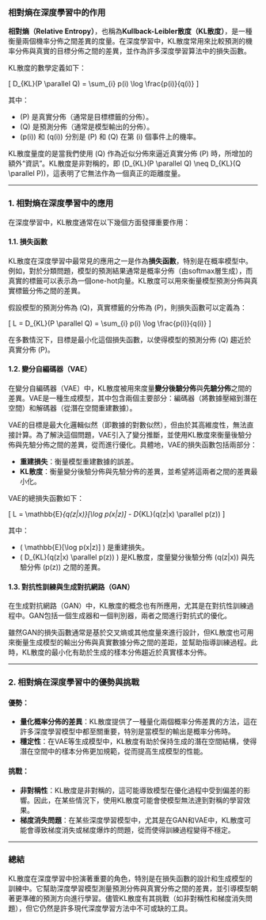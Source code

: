 ### 相對熵在深度學習中的作用

**相對熵（Relative Entropy）**，也稱為**Kullback-Leibler散度（KL散度）**，是一種衡量兩個機率分佈之間差異的度量。在深度學習中，KL散度常用來比較預測的機率分佈與真實的目標分佈之間的差異，並作為許多深度學習算法中的損失函數。

KL散度的數學定義如下：

\[
D_{KL}(P \parallel Q) = \sum_{i} p(i) \log \frac{p(i)}{q(i)}
\]

其中：
- \(P\) 是真實分佈（通常是目標標籤的分佈）。
- \(Q\) 是預測分佈（通常是模型輸出的分佈）。
- \(p(i)\) 和 \(q(i)\) 分別是 \(P\) 和 \(Q\) 在第 \(i\) 個事件上的機率。

KL散度量度的是當我們使用 \(Q\) 作為近似分佈來逼近真實分佈 \(P\) 時，所增加的額外“資訊”。KL散度是非對稱的，即 \(D_{KL}(P \parallel Q) \neq D_{KL}(Q \parallel P)\)，這表明了它無法作為一個真正的距離度量。

---

### **1. 相對熵在深度學習中的應用**

在深度學習中，KL散度通常在以下幾個方面發揮重要作用：

#### **1.1. 損失函數**

KL散度在深度學習中最常見的應用之一是作為**損失函數**，特別是在概率模型中。例如，對於分類問題，模型的預測結果通常是概率分佈（由softmax層生成），而真實的標籤可以表示為一個one-hot向量。KL散度可以用來衡量模型預測分佈與真實標籤分佈之間的差異。

假設模型的預測分佈為 \(Q\)，真實標籤的分佈為 \(P\)，則損失函數可以定義為：

\[
L = D_{KL}(P \parallel Q) = \sum_{i} p(i) \log \frac{p(i)}{q(i)}
\]

在多數情況下，目標是最小化這個損失函數，以使得模型的預測分佈 \(Q\) 趨近於真實分佈 \(P\)。

#### **1.2. 變分自編碼器（VAE）**

在變分自編碼器（VAE）中，KL散度被用來度量**變分後驗分佈**與**先驗分佈**之間的差異。VAE是一種生成模型，其中包含兩個主要部分：編碼器（將數據壓縮到潛在空間）和解碼器（從潛在空間重建數據）。

VAE的目標是最大化邏輯似然（即數據的對數似然），但由於其高維度性，無法直接計算。為了解決這個問題，VAE引入了變分推斷，並使用KL散度來衡量後驗分佈與先驗分佈之間的差異，從而進行優化。具體地，VAE的損失函數包括兩部分：
- **重建損失**：衡量模型重建數據的誤差。
- **KL散度**：衡量變分後驗分佈與先驗分佈的差異，並希望將這兩者之間的差異最小化。

VAE的總損失函數如下：

\[
L = \mathbb{E}_{q(z|x)}[\log p(x|z)] - D_{KL}(q(z|x) \parallel p(z))
\]

其中：
- \( \mathbb{E}[\log p(x|z)] \) 是重建損失。
- \( D_{KL}(q(z|x) \parallel p(z)) \) 是KL散度，度量變分後驗分佈 \(q(z|x)\) 與先驗分佈 \(p(z)\) 之間的差異。

#### **1.3. 對抗性訓練與生成對抗網路（GAN）**

在生成對抗網路（GAN）中，KL散度的概念也有所應用，尤其是在對抗性訓練過程中。GAN包括一個生成器和一個判別器，兩者之間進行對抗式的優化。

雖然GAN的損失函數通常是基於交叉熵或其他度量來進行設計，但KL散度也可用來衡量生成模型的輸出分佈與真實數據分佈之間的差距，並幫助指導訓練過程。此時，KL散度的最小化有助於生成的樣本分佈趨近於真實樣本分佈。

---

### **2. 相對熵在深度學習中的優勢與挑戰**

#### **優勢**：
- **量化概率分佈的差異**：KL散度提供了一種量化兩個概率分佈差異的方法，這在許多深度學習模型中都至關重要，特別是當模型的輸出是概率分佈時。
- **穩定性**：在VAE等生成模型中，KL散度有助於保持生成的潛在空間結構，使得潛在空間中的樣本分佈更加規範，從而提高生成模型的性能。

#### **挑戰**：
- **非對稱性**：KL散度是非對稱的，這可能導致模型在優化過程中受到偏差的影響。因此，在某些情況下，使用KL散度可能會使模型無法達到對稱的學習效果。
- **梯度消失問題**：在某些深度學習模型中，尤其是在GAN和VAE中，KL散度可能會導致梯度消失或梯度爆炸的問題，從而使得訓練過程變得不穩定。

---

### **總結**

KL散度在深度學習中扮演著重要的角色，特別是在損失函數的設計和生成模型的訓練中。它幫助深度學習模型測量預測分佈與真實分佈之間的差異，並引導模型朝著更準確的預測方向進行學習。儘管KL散度有其挑戰（如非對稱性和梯度消失問題），但它仍然是許多現代深度學習方法中不可或缺的工具。